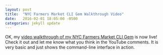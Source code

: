 ```yaml
---
layout: post
title:  "NYC Farmers Market CLI Gem Walkthrough Video"
date:   2016-02-01 18:05:00 -0500
categories: jekyll update
---
```

OK, my [video walkthrough of my NYC Farmers Market CLI Gem][wt-vid] is now live! Check it out and let me know what you think in the YouTube comments. It is very basic and just shows the command-line interface in action.

[wt-vid]: https://www.youtube.com/watch?v=74sgzw7upmw
